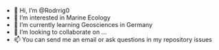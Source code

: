 - 👋 Hi, I’m @Rodrrig0
- 👀 I’m interested in Marine Ecology
- 🌱 I’m currently learning Geosciences in Germany
- 💞️ I’m looking to collaborate on ...
- 📫 You can send me an email or ask questions in my repository issues

<!---
Rodrrig0/Rodrrig0 is a ✨ special ✨ repository because its `README.md` (this file) appears on your GitHub profile.
You can click the Preview link to take a look at your changes.
--->
